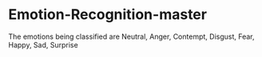 # Emotion-Recognition-master
The emotions being classified are Neutral, Anger, Contempt, Disgust, Fear, Happy, Sad, Surprise  
